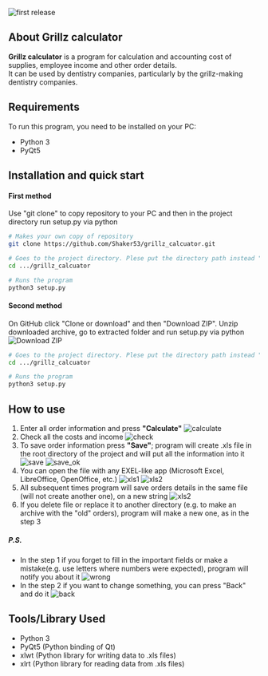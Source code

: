![first release](https://img.shields.io/badge/release-v1.0-brightgreen.svg)

## About Grillz calculator
**Grillz calculator** is a program for calculation and 
accounting cost of supplies, employee income and other 
order details.  
It can be used by dentistry companies, particularly by the
grillz-making dentistry companies.

## Requirements

To run this program, you need to be installed on your PC:
  - Python 3
  - PyQt5

## Installation and quick start

#### First method
Use "git clone" to copy repository to your PC and then 
in the project directory run setup.py via python

``` bash
# Makes your own copy of repository
git clone https://github.com/Shaker53/grillz_calcuator.git

# Goes to the project directory. Plese put the directory path instead "..." !
cd .../grillz_calcuator

# Runs the program
python3 setup.py
```

#### Second method
On GitHub click "Clone or download" and then "Download ZIP".
Unzip downloaded archive, go to extracted folder and
run setup.py via python
![Download ZIP](https://clck.ru/NUXVm "Download button is highlighted")

``` bash
# Goes to the project directory. Plese put the directory path instead "..." !
cd .../grillz_calcuator

# Runs the program
python3 setup.py
```

## How to use

1.  Enter all order information and press **"Calculate"**
![calculate](https://clck.ru/NUQ5J "Calculate button is highlighted")
2.  Check all the costs and income
![check](https://clck.ru/NURCL "You can see most of all order details")
3. To save order information press **"Save"**; 
program will create .xls file in the root directory of the 
project and will put all the information into it
![save](https://clck.ru/NURpg "Save button is highlighted")
![save_ok](https://clck.ru/NUS7c "When order is saved, you will see a notification")
4. You can open the file with any EXEL-like app 
(Microsoft Excel, LibreOffice, OpenOffice, etc.)
![xls1](https://clck.ru/NUUX6 "You can use it like any other Exel table")
![xls2](https://clck.ru/NUUbk "You can use it like any other Exel table")
5. All subsequent times program will save orders details in 
the same file (will not create another one), on a new
string
![xls2](https://clck.ru/NUVQE "New order - new string")
6. If you delete file or replace it to another directory
(e.g. to make an archive with the "old" orders), program 
will make a new one, as in the step 3

##### P.S.

- In the step 1 if you forget to fill in the important fields 
or make a mistake(e.g. use letters where numbers 
were expected), program will notify you about it
![wrong](https://clck.ru/NUViE "Try again and press 'Calculate'")
- In the step 2 if you want to change something, you can press "Back"
and do it
![back](https://clck.ru/NUVwR "Back button is highlighted")

## Tools/Library Used
  - Python 3
  - PyQt5 (Python binding of Qt)
  - xlwt (Python library for writing data to .xls files)
  - xlrt (Python library for reading data from .xls files)
